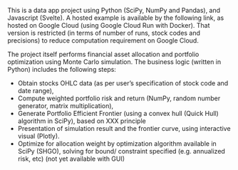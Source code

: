 This is a data app project using Python (SciPy, NumPy and Pandas), and Javascript (Svelte).
A hosted example is available by the following link, as hosted on Google Cloud (using Google Cloud Run with Docker). That version is restricted (in terms of number of runs, stock codes and precisions) to reduce computation requirement on Google Cloud.

The project itself performs financial asset allocation and portfolio optimization using Monte Carlo simulation. The business logic (written in Python) includes the following steps:

- Obtain stocks OHLC data (as per user’s specification of stock code and date range),
- Compute weighted portfolio risk and return (NumPy, random number generator, matrix multiplication),
- Generate Portfolio Efficient Frontier (using a convex hull (Quick Hull) algorithm in SciPy), based on XXX principle
- Presentation of simulation result and the frontier curve, using interactive visual (Plotly).
- Optimize for allocation weight by optimization algorithm available in SciPy (SHGO), solving for bound/ constraint specified (e.g. annualized risk, etc) (not yet available with GUI)

